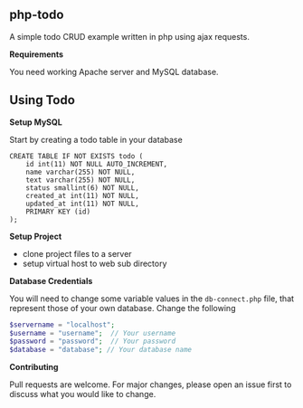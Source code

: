 **php-todo**
--

A simple todo CRUD example written in php using ajax requests.

**Requirements**

You need working Apache server and MySQL database.

**Using Todo**
--

**Setup MySQL**

Start by creating a todo table in your database

```mysql
CREATE TABLE IF NOT EXISTS todo (
    id int(11) NOT NULL AUTO_INCREMENT,
    name varchar(255) NOT NULL,
    text varchar(255) NOT NULL,
    status smallint(6) NOT NULL,
    created_at int(11) NOT NULL,
    updated_at int(11) NOT NULL,
    PRIMARY KEY (id)
);
```

**Setup Project**

- clone project files to a server
- setup virtual host to web sub directory


**Database Credentials**

You will need to change some variable values in the `db-connect.php` file, that represent those of your own database. Change the following

```php
$servername = "localhost";
$username = "username";  // Your username
$password = "password";  // Your password
$database = "database";	// Your database name
```

**Contributing**

Pull requests are welcome. For major changes, please open an issue first to discuss what you would like to change.
